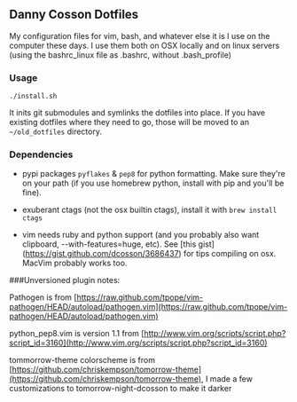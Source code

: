 ## Danny Cosson Dotfiles

My configuration files for vim, bash, and whatever else it is I use on the computer these days.  I use them both on OSX locally and on linux servers (using the bashrc\_linux file as .bashrc, without .bash\_profile)



### Usage

`./install.sh`

It inits git submodules and symlinks the dotfiles into place. If you have existing dotfiles where they need to go, those will be moved to an `~/old_dotfiles` directory.



### Dependencies

- pypi packages `pyflakes` & `pep8` for python formatting. Make sure they're on your path (if you use homebrew python, install with pip and you'll be fine).

- exuberant ctags (not the osx builtin ctags), install it with `brew install ctags`

- vim needs ruby and python support (and you probably also want clipboard, --with-features=huge, etc). See [this gist] (https://gist.github.com/dcosson/3686437) for tips compiling on osx. MacVim probably works too.



###Unversioned plugin notes:

Pathogen is from [https://raw.github.com/tpope/vim-pathogen/HEAD/autoload/pathogen.vim](https://raw.github.com/tpope/vim-pathogen/HEAD/autoload/pathogen.vim)

python\_pep8.vim is version 1.1 from [http://www.vim.org/scripts/script.php?script_id=3160](http://www.vim.org/scripts/script.php?script_id=3160)

tommorrow-theme colorscheme is from [https://github.com/chriskempson/tomorrow-theme](https://github.com/chriskempson/tomorrow-theme), I made a few customizations to tomorrow-night-dcosson to make it darker

